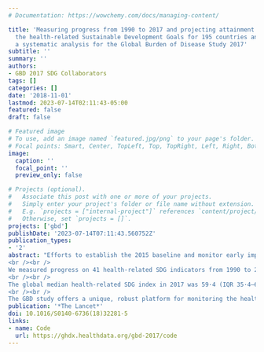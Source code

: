 ```yaml
---
# Documentation: https://wowchemy.com/docs/managing-content/

title: 'Measuring progress from 1990 to 2017 and projecting attainment to 2030 of
  the health-related Sustainable Development Goals for 195 countries and territories:
  a systematic analysis for the Global Burden of Disease Study 2017'
subtitle: ''
summary: ''
authors:
- GBD 2017 SDG Collaborators 
tags: []
categories: []
date: '2018-11-01'
lastmod: 2023-07-14T02:11:43-05:00
featured: false
draft: false

# Featured image
# To use, add an image named `featured.jpg/png` to your page's folder.
# Focal points: Smart, Center, TopLeft, Top, TopRight, Left, Right, BottomLeft, Bottom, BottomRight.
image:
  caption: ''
  focal_point: ''
  preview_only: false

# Projects (optional).
#   Associate this post with one or more of your projects.
#   Simply enter your project's folder or file name without extension.
#   E.g. `projects = ["internal-project"]` references `content/project/deep-learning/index.md`.
#   Otherwise, set `projects = []`.
projects: ['gbd']
publishDate: '2023-07-14T07:11:43.560752Z'
publication_types:
- '2'
abstract: "Efforts to establish the 2015 baseline and monitor early implementation of the UN Sustainable Development Goals (SDGs) highlight both great potential for and threats to improving health by 2030. To fully deliver on the SDG aim of “leaving no one behind”, it is increasingly important to examine the health-related SDGs beyond national-level estimates. As part of the Global Burden of Diseases, Injuries, and Risk Factors Study 2017 (GBD 2017), we measured progress on 41 of 52 health-related SDG indicators and estimated the health-related SDG index for 195 countries and territories for the period 1990–2017, projected indicators to 2030, and analysed global attainment.
<br /><br />
We measured progress on 41 health-related SDG indicators from 1990 to 2017, an increase of four indicators since GBD 2016 (new indicators were health worker density, sexual violence by non-intimate partners, population census status, and prevalence of physical and sexual violence [reported separately]). We also improved the measurement of several previously reported indicators. We constructed national-level estimates and, for a subset of health-related SDGs, examined indicator-level differences by sex and Socio-demographic Index (SDI) quintile. We also did subnational assessments of performance for selected countries. To construct the health-related SDG index, we transformed the value for each indicator on a scale of 0–100, with 0 as the 2·5th percentile and 100 as the 97·5th percentile of 1000 draws calculated from 1990 to 2030, and took the geometric mean of the scaled indicators by target. To generate projections through 2030, we used a forecasting framework that drew estimates from the broader GBD study and used weighted averages of indicator-specific and country-specific annualised rates of change from 1990 to 2017 to inform future estimates. We assessed attainment of indicators with defined targets in two ways: first, using mean values projected for 2030, and then using the probability of attainment in 2030 calculated from 1000 draws. We also did a global attainment analysis of the feasibility of attaining SDG targets on the basis of past trends. Using 2015 global averages of indicators with defined SDG targets, we calculated the global annualised rates of change required from 2015 to 2030 to meet these targets, and then identified in what percentiles the required global annualised rates of change fell in the distribution of country-level rates of change from 1990 to 2015. We took the mean of these global percentile values across indicators and applied the past rate of change at this mean global percentile to all health-related SDG indicators, irrespective of target definition, to estimate the equivalent 2030 global average value and percentage change from 2015 to 2030 for each indicator.
<br /><br />
The global median health-related SDG index in 2017 was 59·4 (IQR 35·4–67·3), ranging from a low of 11·6 (95% uncertainty interval 9·6–14·0) to a high of 84·9 (83·1–86·7). SDG index values in countries assessed at the subnational level varied substantially, particularly in China and India, although scores in Japan and the UK were more homogeneous. Indicators also varied by SDI quintile and sex, with males having worse outcomes than females for non-communicable disease (NCD) mortality, alcohol use, and smoking, among others. Most countries were projected to have a higher health-related SDG index in 2030 than in 2017, while country-level probabilities of attainment by 2030 varied widely by indicator. Under-5 mortality, neonatal mortality, maternal mortality ratio, and malaria indicators had the most countries with at least 95% probability of target attainment. Other indicators, including NCD mortality and suicide mortality, had no countries projected to meet corresponding SDG targets on the basis of projected mean values for 2030 but showed some probability of attainment by 2030. For some indicators, including child malnutrition, several infectious diseases, and most violence measures, the annualised rates of change required to meet SDG targets far exceeded the pace of progress achieved by any country in the recent past. We found that applying the mean global annualised rate of change to indicators without defined targets would equate to about 19% and 22% reductions in global smoking and alcohol consumption, respectively; a 47% decline in adolescent birth rates; and a more than 85% increase in health worker density per 1000 population by 2030.
<br /><br />
The GBD study offers a unique, robust platform for monitoring the health-related SDGs across demographic and geographic dimensions. Our findings underscore the importance of increased collection and analysis of disaggregated data and highlight where more deliberate design or targeting of interventions could accelerate progress in attaining the SDGs. Current projections show that many health-related SDG indicators, NCDs, NCD-related risks, and violence-related indicators will require a concerted shift away from what might have driven past gains—curative interventions in the case of NCDs—towards multisectoral, prevention-oriented policy action and investments to achieve SDG aims. Notably, several targets, if they are to be met by 2030, demand a pace of progress that no country has achieved in the recent past. The future is fundamentally uncertain, and no model can fully predict what breakthroughs or events might alter the course of the SDGs. What is clear is that our actions—or inaction—today will ultimately dictate how close the world, collectively, can get to leaving no one behind by 2030."
publication: '*The Lancet*'
doi: 10.1016/S0140-6736(18)32281-5
links:
- name: Code
  url: https://ghdx.healthdata.org/gbd-2017/code
---
```

